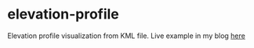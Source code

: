 elevation-profile
=================

Elevation profile visualization from KML file.
Live example in my blog [here](http://gaziga.com/himalayan-trails/)